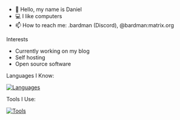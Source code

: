 <!--- you can add an \<a\> around this to make it dissappear --->

- 👋 Hello, my name is Daniel
- 💻 I like computers
- 📫 How to reach me: .bardman (Discord), @bardman:matrix.org

Interests
- Currently working on my blog
- Self hosting
- Open source software

Languages I Know:

[![Languages](https://skillicons.dev/icons?i=python,java,html,css)](https://skillicons.dev)

Tools I Use:

[![Tools](https://skillicons.dev/icons?i=emacs,bash,linux,git,figma,vim,neovim)](https://skillicons.dev)

<!---
BardofSprites/BardofSprites is a ✨ special ✨ repository because its `README.md` (this file) appears on your GitHub profile.
You can click the Preview link to take a look at your changes.
--->
